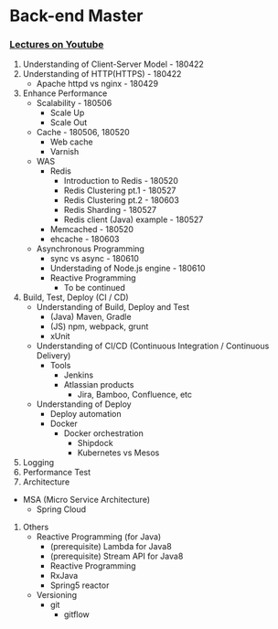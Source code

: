 # Back-end Master 

### [Lectures on Youtube](https://www.youtube.com/playlist?list=PLNjS6j7Xf4qj8kKE3XkhirE6RTDjSicsa)

1. Understanding of Client-Server Model - 180422
1. Understanding of HTTP(HTTPS) - 180422
    - Apache httpd vs nginx - 180429
1. Enhance Performance
    - Scalability - 180506
      - Scale Up
      - Scale Out
    - Cache - 180506, 180520
      - Web cache
      - Varnish
    - WAS
      - Redis 
        * Introduction to Redis - 180520
        * Redis Clustering pt.1 - 180527
        * Redis Clustering pt.2 - 180603
        * Redis Sharding - 180527
        * Redis client (Java) example - 180527
      - Memcached - 180520
      - ehcache - 180603
   - Asynchronous Programming
     - sync vs async - 180610
     - Understading of Node.js engine - 180610
     - Reactive Programming 
       - To be continued
1. Build, Test, Deploy (CI / CD)
   - Understanding of Build, Deploy and Test
     - (Java) Maven, Gradle
     - (JS) npm, webpack, grunt
     - xUnit
   - Understanding of CI/CD (Continuous Integration / Continuous Delivery)
     - Tools
       - Jenkins
       - Atlassian products
         - Jira, Bamboo, Confluence, etc
   - Understanding of Deploy
     - Deploy automation
     - Docker
       - Docker orchestration
         - Shipdock
         - Kubernetes vs Mesos
1. Logging
1. Performance Test
1. Architecture
  - MSA (Micro Service Architecture)
    - Spring Cloud
1. Others
   - Reactive Programming (for Java)
     - (prerequisite) Lambda for Java8
     - (prerequisite) Stream API for Java8
     - Reactive Programming
     - RxJava
     - Spring5 reactor
   - Versioning
     - git
       - gitflow